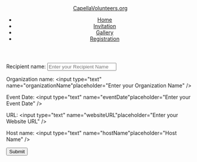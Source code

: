 <!DOCTYPE html>
<html lang="en-US">

<head>
    <title>Invitation Page</title>
    <link rel="stylesheet" type="text/css" href="css/main.css" />
    <script src="script.js" type="text/javascript"></script>
    
<script>
var invitation = "Hello __recipientName_____!\n You have been invited to volunteer for an event held by __organizationName_____ on ___eventDate_____. Please come to the following website: to sign up as a volunteer.\n Thanks! \n __hostName__";
//alert("vfkvkfm");
function checkPageForm(){
//alert("hello");
var recipientName = document.getElementsByName("recipientName")[0].value;
var organizationName = document.getElementsByName("organizationName")[0].value;
var eventDate = document.getElementsByName("eventDate")[0].value;
var url = document.getElementsByName("websiteURL")[0].value;
var hostName = document.getElementsByName("hostName")[0].value;
//alert(recipientName);
invitation = invitation.replace("recipientName",recipientName);
invitation = invitation.replace("organizationName",organizationName);
invitation = invitation.replace("eventDate",eventDate);
invitation = invitation.replace("hostName",hostName);
//invitation = invitation.replace("recipientName",recipientName);

alert(invitation);

//document.getElementById("abc").innerHTML = invitation;
}
</script>

</head>

<html>
<body>
<header>
<div class="top">
<a class="logo" href="index.html">CapellaVolunteers<span class="dotcom">.org</span></a>
</div>
<nav>
<ul class="topnav">
<li><a href="index.html">Home</a>
</li>
<li><a href="invitation.html" class="active">Invitation</a>
</li>
<li><a href="gallery.html">Gallery</a>
</li>
<li><a href="registration.html">Registration</a>
</li>
</ul>

</nav>
</header>
<section id="pageForm">
<form onsubmit="checkPageForm()">
<label for="recipientName">Recipient name:</label>
<input type="text" name="recipientName"placeholder="Enter your Recipient Name" />

<label for="organizationName">Organization name:
</label>
<input type="text" name="organizationName"placeholder="Enter your Organization Name" />

<label for="eventDate">Event Date:
</label>
<input type="text" name="eventDate"placeholder="Enter your Event Date" />

<label for="websiteURL">URL:
</label>
<input type="text" name="websiteURL"placeholder="Enter your Website URL" />

<label for="hostName_form">Host name:
</label>
<input type="text" name="hostName"placeholder="Host Name" />

<input type="submit" value="Submit" onclick="checkPageForm()">

</form>
</section>
</body>
</html>

